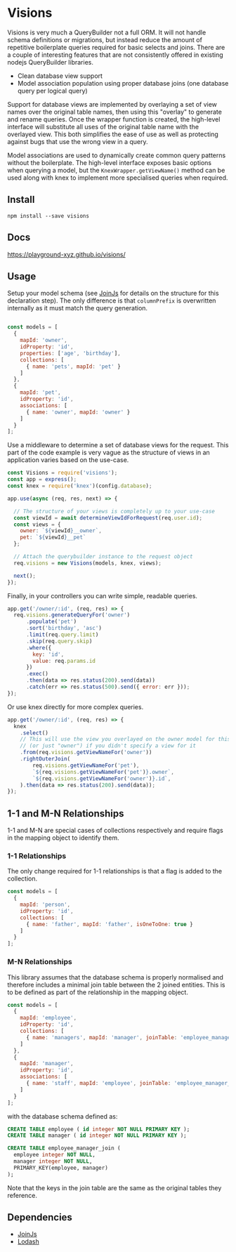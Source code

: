 # Visions 

Visions is very much a QueryBuilder not a full ORM. It will not handle schema definitions or migrations, but instead
reduce the amount of repetitive boilerplate queries required for basic selects and joins. There are a couple of interesting
features that are not consistently offered in existing nodejs QueryBuilder libraries.

- Clean database view support
- Model association population using proper database joins (one database query per logical query)

Support for database views are implemented by overlaying a set of view names over the original table names, then
using this "overlay" to generate and rename queries. Once the wrapper function is created, the high-level interface
will substitute all uses of the original table name with the overlayed view. This both simplifies the ease of use
as well as protecting against bugs that use the wrong view in a query.

Model associations are used to dynamically create common query patterns without the boilerplate. The high-level
interface exposes basic options when querying a model, but the `KnexWrapper.getViewName()` method can be used
along with knex to implement more specialised queries when required.

## Install

`npm install --save visions`

## Docs

https://playground-xyz.github.io/visions/

## Usage

Setup your model schema (see [JoinJs](https://github.com/archfirst/joinjs) for details on the structure for
this declaration step). The only difference is that `columnPrefix` is overwritten internally as it must 
match the query generation.

```js

const models = [
  {
    mapId: 'owner',
    idProperty: 'id',
    properties: ['age', 'birthday'],
    collections: [
      { name: 'pets', mapId: 'pet' }
    ]
  },
  {
    mapId: 'pet',
    idProperty: 'id',
    associations: [
      { name: 'owner', mapId: 'owner' }
    ]
  }
];
```

Use a middleware to determine a set of database views for the request. This part of the code example is
very vague as the structure of views in an application varies based on the use-case.

```js
const Visions = require('visions');
const app = express();
const knex = require('knex')(config.database);

app.use(async (req, res, next) => {

  // The structure of your views is completely up to your use-case
  const viewId = await determineViewIdForRequest(req.user.id);
  const views = {
    owner: `${viewId}__owner`,
    pet: `${viewId}__pet`
  };

  // Attach the querybuilder instance to the request object
  req.visions = new Visions(models, knex, views);

  next();
});
```

Finally, in your controllers you can write simple, readable queries.

```js
app.get('/owner/:id', (req, res) => {
  req.visions.generateQueryFor('owner')
      .populate('pet')
      .sort('birthday', 'asc')
      .limit(req.query.limit)
      .skip(req.query.skip)
      .where({
        key: 'id',
        value: req.params.id
      })
      .exec()
      .then(data => res.status(200).send(data))
      .catch(err => res.status(500).send({ error: err }));
});
```

Or use knex directly for more complex queries.

```js
app.get('/owner/:id', (req, res) => {
  knex
    .select()
    // This will use the view you overlayed on the owner model for this request
    // (or just "owner") if you didn't specify a view for it
    .from(req.visions.getViewNameFor('owner'))
    .rightOuterJoin(
        req.visions.getViewNameFor('pet'),
        `${req.visions.getViewNameFor('pet')}.owner`,
        `${req.visions.getViewNameFor('owner')}.id`,
    ).then(data => res.status(200).send(data));
});
```

## 1-1 and M-N Relationships

1-1 and M-N are special cases of collections respectively and require flags in the mapping
object to identify them.

### 1-1 Relationships

The only change required for 1-1 relationships is that a flag is added to the collection.

```js
const models = [
  {
    mapId: 'person',
    idProperty: 'id',
    collections: [
      { name: 'father', mapId: 'father', isOneToOne: true }
    ]
  }
];
```

### M-N Relationships

This library assumes that the database schema is properly normalised and therefore includes
a minimal join table between the 2 joined entities. This is to be defined as part of the
relationship in the mapping object.

```js
const models = [
  {
    mapId: 'employee',
    idProperty: 'id',
    collections: [
      { name: 'managers', mapId: 'manager', joinTable: 'employee_manager_join' }
    ]
  },
  {
    mapId: 'manager',
    idProperty: 'id',
    associations: [
      { name: 'staff', mapId: 'employee', joinTable: 'employee_manager_join' }
    ]
  }
];
```

with the database schema defined as:

```sql
CREATE TABLE employee ( id integer NOT NULL PRIMARY KEY );
CREATE TABLE manager ( id integer NOT NULL PRIMARY KEY );

CREATE TABLE employee_manager_join (
  employee integer NOT NULL,
  manager integer NOT NULL,
  PRIMARY_KEY(employee, manager)
);
```

Note that the keys in the join table are the same as the original tables they reference.

## Dependencies

- [JoinJs](https://github.com/archfirst/joinjs)
- [Lodash](https://lodash.com/)
